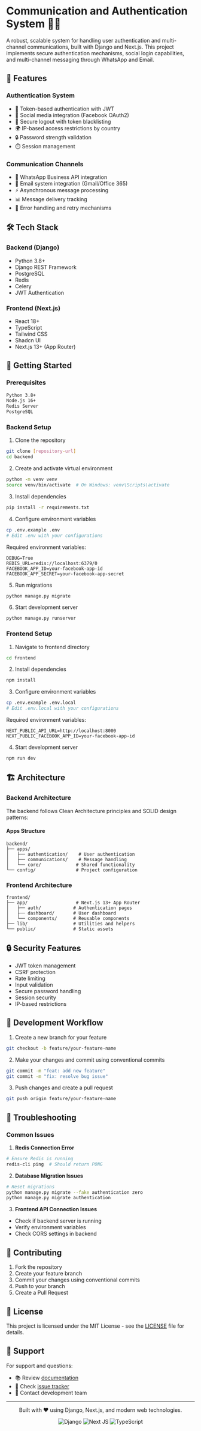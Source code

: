 # Communication and Authentication System 🔐📱

A robust, scalable system for handling user authentication and multi-channel communications, built with Django and Next.js. This project implements secure authentication mechanisms, social login capabilities, and multi-channel messaging through WhatsApp and Email.


## 🌟 Features

### Authentication System
- 🔑 Token-based authentication with JWT
- 🔄 Social media integration (Facebook OAuth2)
- 🚪 Secure logout with token blacklisting
- 🌍 IP-based access restrictions by country
- 🔒 Password strength validation
- ⏱️ Session management

### Communication Channels
- 💬 WhatsApp Business API integration
- 📧 Email system integration (Gmail/Office 365)
- ⚡ Asynchronous message processing
- 📊 Message delivery tracking
- 🔄 Error handling and retry mechanisms

## 🛠️ Tech Stack

### Backend (Django)
- Python 3.8+
- Django REST Framework
- PostgreSQL
- Redis
- Celery
- JWT Authentication

### Frontend (Next.js)
- React 18+
- TypeScript
- Tailwind CSS
- Shadcn UI
- Next.js 13+ (App Router)

## 🚀 Getting Started

### Prerequisites
```bash
Python 3.8+
Node.js 16+
Redis Server
PostgreSQL
```

### Backend Setup

1. Clone the repository
```bash
git clone [repository-url]
cd backend
```

2. Create and activate virtual environment
```bash
python -m venv venv
source venv/bin/activate  # On Windows: venv\Scripts\activate
```

3. Install dependencies
```bash
pip install -r requirements.txt
```

4. Configure environment variables
```bash
cp .env.example .env
# Edit .env with your configurations
```

Required environment variables:
```env
DEBUG=True
REDIS_URL=redis://localhost:6379/0
FACEBOOK_APP_ID=your-facebook-app-id
FACEBOOK_APP_SECRET=your-facebook-app-secret
```

5. Run migrations
```bash
python manage.py migrate
```

6. Start development server
```bash
python manage.py runserver
```

### Frontend Setup

1. Navigate to frontend directory
```bash
cd frontend
```

2. Install dependencies
```bash
npm install
```

3. Configure environment variables
```bash
cp .env.example .env.local
# Edit .env.local with your configurations
```

Required environment variables:
```env
NEXT_PUBLIC_API_URL=http://localhost:8000
NEXT_PUBLIC_FACEBOOK_APP_ID=your-facebook-app-id
```

4. Start development server
```bash
npm run dev
```

## 🏗️ Architecture

### Backend Architecture
The backend follows Clean Architecture principles and SOLID design patterns:

#### Apps Structure
```
backend/
├── apps/
│   ├── authentication/    # User authentication
│   ├── communications/    # Message handling
│   └── core/             # Shared functionality
└── config/               # Project configuration
```

### Frontend Architecture
```
frontend/
├── app/                  # Next.js 13+ App Router
│   ├── auth/            # Authentication pages
│   ├── dashboard/       # User dashboard
│   └── components/      # Reusable components
├── lib/                 # Utilities and helpers
└── public/              # Static assets
```

## 🔒 Security Features

- JWT token management
- CSRF protection
- Rate limiting
- Input validation
- Secure password handling
- Session security
- IP-based restrictions

## 🚦 Development Workflow

1. Create a new branch for your feature
```bash
git checkout -b feature/your-feature-name
```

2. Make your changes and commit using conventional commits
```bash
git commit -m "feat: add new feature"
git commit -m "fix: resolve bug issue"
```

3. Push changes and create a pull request
```bash
git push origin feature/your-feature-name
```

## 🐛 Troubleshooting

### Common Issues

1. **Redis Connection Error**
```bash
# Ensure Redis is running
redis-cli ping  # Should return PONG
```

2. **Database Migration Issues**
```bash
# Reset migrations
python manage.py migrate --fake authentication zero
python manage.py migrate authentication
```

3. **Frontend API Connection Issues**
- Check if backend server is running
- Verify environment variables
- Check CORS settings in backend

## 🤝 Contributing

1. Fork the repository
2. Create your feature branch
3. Commit your changes using conventional commits
4. Push to your branch
5. Create a Pull Request

## 📄 License

This project is licensed under the MIT License - see the [LICENSE](LICENSE) file for details.

## 💬 Support

For support and questions:
- 📚 Review [documentation](docs/)
- 🐛 Check [issue tracker](issues/)
- 📧 Contact development team

---

<div align="center">
Built with ❤️ using Django, Next.js, and modern web technologies.

![Django](https://img.shields.io/badge/django-%23092E20.svg?style=for-the-badge&logo=django&logoColor=white)
![Next JS](https://img.shields.io/badge/Next-black?style=for-the-badge&logo=next.js&logoColor=white)
![TypeScript](https://img.shields.io/badge/typescript-%23007ACC.svg?style=for-the-badge&logo=typescript&logoColor=white)
</div>